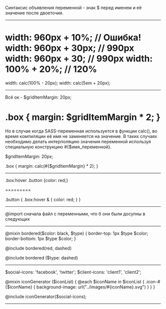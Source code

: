 Синтаксис объявления переменной - знак $ перед именем и её значение после двоеточия.


________________________
width: 960px + 10%; // Ошибка!
  width: 960px + 30px; // 990px
  width: 960px + 30; // 990px
  width: 100% + 20%; // 120%
===============
  width: calc(100% - 20px);
  width: calc(5em + 20px);
  ________________________
  
  Всё ок -
  $gridItemMargin: 20px;

.box {
  margin: $gridItemMargin * 2;
}
=================
Но в случае когда SASS-переменная используется в функции calc(), во время компиляции её имя не заменяется на значение.
В таких случаях необходимо делать интерполяцию значения переменной используя специальную конструкцию #{$имя_переменной}.

$gridItemMargin: 20px;

.box {
  margin: calc(#{$gridItemMargin} * 2);
}
________________________

.box:hover .button {color: red;} 

=========

.button {
  .box:hover & {
    color: red;
  }
}

_____________________________

@import сначала файл с переменными, что б они были досупны в следующих 
_______________________

@mixin bordered($color: black, $type) { <!--  цвет по умолчаию юует чёрный -->
  border-top: 1px $type $color;
  border-bottom: 1px $type $color;
}

<!-- вызывать мексина параметры в порядке указаном в миксине -->
@include bordered(red, dashed)
<!-- если надо в другом порядке -->
@include bordered ($type: dashed)

_____________________________________
$social-icons: 'facebook', 'twitter';
$client-icons: 'client1', 'client2'; <!-- Создаём списки -->

@mixin iconGenerator ($iconList) { <!-- создаём миксин -->
  @each $iconName in $iconList { 
    .icon-#{$iconName} {
      background-image: url("../images/#{iconName}.svg")
    }
  }
}

@include iconGenerator($social-icons);
______________________
